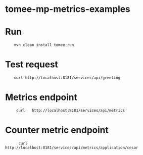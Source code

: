 # tomee-mp-metrics-examples

# Run

        mvn clean install tomee:run

# Test request

        curl http://localhost:8181/services/api/greeting

# Metrics endpoint
  
         curl   http://localhost:8181/services/api/metrics

# Counter metric endpoint
  
          curl  http://localhost:8181/services/api/metrics/application/cesar